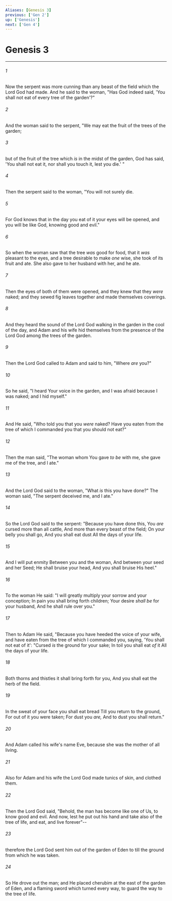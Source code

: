 ```yaml
---
Aliases: [Genesis 3]
previous: ['Gen 2']
up: ['Genesis']
next: ['Gen 4']
---
```

# Genesis 3

***


###### 1 
Now the serpent was more cunning than any beast of the field which the Lord God had made. And he said to the woman, "Has God indeed said, 'You shall not eat of every tree of the garden'?" 

###### 2 
And the woman said to the serpent, "We may eat the fruit of the trees of the garden; 

###### 3 
but of the fruit of the tree which _is_ in the midst of the garden, God has said, 'You shall not eat it, nor shall you touch it, lest you die.' " 

###### 4 
Then the serpent said to the woman, "You will not surely die. 

###### 5 
For God knows that in the day you eat of it your eyes will be opened, and you will be like God, knowing good and evil." 

###### 6 
So when the woman saw that the tree _was_ good for food, that it _was_ pleasant to the eyes, and a tree desirable to make _one_ wise, she took of its fruit and ate. She also gave to her husband with her, and he ate. 

###### 7 
Then the eyes of both of them were opened, and they knew that they _were_ naked; and they sewed fig leaves together and made themselves coverings. 

###### 8 
And they heard the sound of the Lord God walking in the garden in the cool of the day, and Adam and his wife hid themselves from the presence of the Lord God among the trees of the garden. 

###### 9 
Then the Lord God called to Adam and said to him, "Where _are_ you?" 

###### 10 
So he said, "I heard Your voice in the garden, and I was afraid because I was naked; and I hid myself." 

###### 11 
And He said, "Who told you that you _were_ naked? Have you eaten from the tree of which I commanded you that you should not eat?" 

###### 12 
Then the man said, "The woman whom You gave _to be_ with me, she gave me of the tree, and I ate." 

###### 13 
And the Lord God said to the woman, "What _is_ this you have done?" The woman said, "The serpent deceived me, and I ate." 

###### 14 
So the Lord God said to the serpent: "Because you have done this, You _are_ cursed more than all cattle, And more than every beast of the field; On your belly you shall go, And you shall eat dust All the days of your life. 

###### 15 
And I will put enmity Between you and the woman, And between your seed and her Seed; He shall bruise your head, And you shall bruise His heel." 

###### 16 
To the woman He said: "I will greatly multiply your sorrow and your conception; In pain you shall bring forth children; Your desire _shall be_ for your husband, And he shall rule over you." 

###### 17 
Then to Adam He said, "Because you have heeded the voice of your wife, and have eaten from the tree of which I commanded you, saying, 'You shall not eat of it': "Cursed _is_ the ground for your sake; In toil you shall eat _of_ it All the days of your life. 

###### 18 
Both thorns and thistles it shall bring forth for you, And you shall eat the herb of the field. 

###### 19 
In the sweat of your face you shall eat bread Till you return to the ground, For out of it you were taken; For dust you _are,_ And to dust you shall return." 

###### 20 
And Adam called his wife's name Eve, because she was the mother of all living. 

###### 21 
Also for Adam and his wife the Lord God made tunics of skin, and clothed them. 

###### 22 
Then the Lord God said, "Behold, the man has become like one of Us, to know good and evil. And now, lest he put out his hand and take also of the tree of life, and eat, and live forever"-- 

###### 23 
therefore the Lord God sent him out of the garden of Eden to till the ground from which he was taken. 

###### 24 
So He drove out the man; and He placed cherubim at the east of the garden of Eden, and a flaming sword which turned every way, to guard the way to the tree of life.
